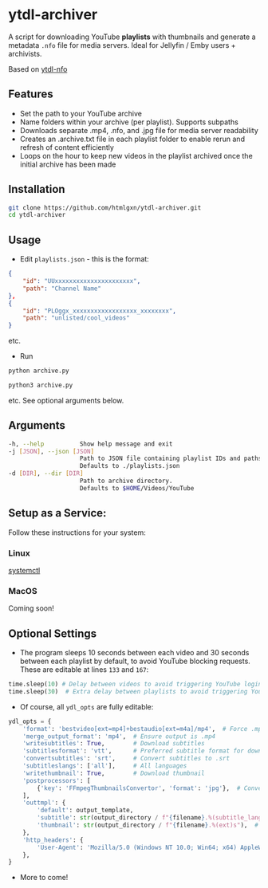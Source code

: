# ytdl-archiver

A script for downloading YouTube **playlists** with thumbnails and generate a metadata `.nfo` file for media servers.
Ideal for Jellyfin / Emby users + archivists.

Based on [ytdl-nfo](https://github.com/htmlgxn/ytdl-nfo/)

## Features
- Set the path to your YouTube archive
- Name folders within your archive (per playlist). Supports subpaths
- Downloads separate .mp4, .nfo, and .jpg file for media server readability
- Creates an .archive.txt file in each playlist folder to enable rerun and refresh of content efficiently
- Loops on the hour to keep new videos in the playlist archived once the initial archive has been made

## Installation
```bash
git clone https://github.com/htmlgxn/ytdl-archiver.git
cd ytdl-archiver
```

## Usage
- Edit `playlists.json` - this is the format:
```json
{
    "id": "UUxxxxxxxxxxxxxxxxxxxxxx",
    "path": "Channel Name"
},
{
    "id": "PLOggx_xxxxxxxxxxxxxxxxxx_xxxxxxxx",
    "path": "unlisted/cool_videos"
}
```
etc.

- Run
```bash
python archive.py
```
```bash
python3 archive.py
```
etc.
See optional arguments below.

## Arguments
```bash
-h, --help          Show help message and exit
-j [JSON], --json [JSON]
                    Path to JSON file containing playlist IDs and paths/names.
                    Defaults to ./playlists.json
-d [DIR], --dir [DIR]
                    Path to archive directory.
                    Defaults to $HOME/Videos/YouTube
```

## Setup as a Service:
Follow these instructions for your system:

### Linux
[systemctl](docs/system-process/linux/systemctl.md)
### MacOS
Coming soon!

## Optional Settings
- The program sleeps 10 seconds between each video and 30 seconds between each playlist by default, to avoid YouTube blocking requests. These are editable at lines `133` and `167`:
```python
time.sleep(10) # Delay between videos to avoid triggering YouTube login requests
time.sleep(30)  # Extra delay between playlists to avoid triggering YouTube login requests
```

- Of course, all `ydl_opts` are fully editable:
```python
ydl_opts = {
    'format': 'bestvideo[ext=mp4]+bestaudio[ext=m4a]/mp4',  # Force .mp4 container
    'merge_output_format': 'mp4',  # Ensure output is .mp4
    'writesubtitles': True,        # Download subtitles
    'subtitlesformat': 'vtt',      # Preferred subtitle format for download
    'convertsubtitles': 'srt',     # Convert subtitles to .srt
    'subtitleslangs': ['all'],     # All languages
    'writethumbnail': True,        # Download thumbnail
    'postprocessors': [
        {'key': 'FFmpegThumbnailsConvertor', 'format': 'jpg'},  # Convert thumbnail to .jpg
    ],
    'outtmpl': {
        'default': output_template,
        'subtitle': str(output_directory / f"{filename}.%(subtitle_lang)s.%(ext)s"), # Save subtitles with the same filename
        'thumbnail': str(output_directory / f"{filename}.%(ext)s"),  # Save thumbnail with the same filename
    },
    'http_headers': {
        'User-Agent': 'Mozilla/5.0 (Windows NT 10.0; Win64; x64) AppleWebKit/537.36 (KHTML, like Gecko) Chrome/114.0.0.0 Safari/537.36'
    },
}
```

- More to come!